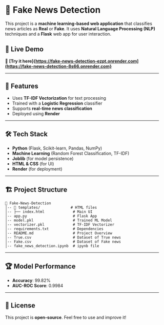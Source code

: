 # 📰 Fake News Detection  

This project is a **machine learning-based web application** that classifies news articles as **Real** or **Fake**. It uses **Natural Language Processing (NLP)** techniques and a **Flask** web app for user interaction.

## 🚀 Live Demo  
🔗 **[Try it here]{https://fake-news-detection-ezpt.onrender.com](https://fake-news-detection-8s66.onrender.com}**  

---

## 📌 Features  
- Uses **TF-IDF Vectorization** for text processing  
- Trained with a **Logistic Regression** classifier  
- Supports **real-time news classification**  
- Deployed using **Render**  

---

## 🛠️ Tech Stack  
- **Python** (Flask, Scikit-learn, Pandas, NumPy)  
- **Machine Learning** (Random Forest Classification, TF-IDF)  
- **Joblib** (for model persistence)  
- **HTML & CSS** (for UI)  
- **Render** (for deployment)  

---

## 🏗️ Project Structure  
```
📂 Fake-News-Detection  
│-- 📂 templates/              # HTML files  
│-- ├── index.html             # Main UI  
│-- app.py                     # Flask App  
│-- model.pkl                  # Trained ML Model  
│-- vectorizer.pkl             # TF-IDF Vectorizer  
│-- requirements.txt           # Dependencies  
│-- README.md                  # Project Overview  
│-- True.csv                   # Dataset of True news 
│-- Fake.csv                   # Dataset of Fake news
│-- fake_news_detection.ipynb  # ipynb file
```

---
## 🏆 Model Performance  
- **Accuracy**: 99.82%  
- **AUC-ROC Score**: 0.9984  

---

## 📜 License  
This project is **open-source**. Feel free to use and improve it!  
